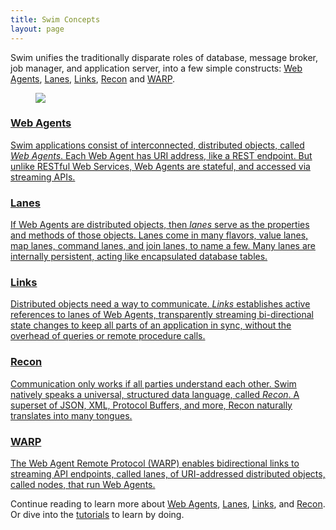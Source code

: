 ```yaml
---
title: Swim Concepts
layout: page
---
```


Swim unifies the traditionally disparate roles of database, message broker, job manager, and application server, into a few simple constructs: <a href="/concepts/agents">Web Agents</a>, <a href="/concepts/lanes">Lanes</a>, <a href="/concepts/links">Links</a>, <a href="/concepts/recon">Recon</a> and <a href="/concepts/warp">WARP</a>.
</article>

<div class="row">
  <figure class="col col-12 text-center">
    <img src="/assets/images/agents-lanes-links.svg" style="max-width: 100%">
  </figure>
</div>

<div class="feature-stack">
  <a href="/concepts/agents" class="feature-block feature-block-left">
    <div class="feature-graphic">
    </div>
    <div class="feature-description">
      <h3>Web Agents</h3>
      <p>Swim applications consist of interconnected, distributed objects, called <em>Web Agents</em>. Each Web Agent has URI address, like a REST endpoint. But unlike RESTful Web Services, Web Agents are stateful, and accessed via streaming APIs.</p>
    </div>
  </a>
  <a href="/concepts/lanes" class="feature-block feature-block-right">
    <div class="feature-graphic">
    </div>
    <div class="feature-description">
      <h3>Lanes</h3>
      <p>If Web Agents are distributed objects, then <em>lanes</em> serve as the properties and methods of those objects. Lanes come in many flavors, value lanes, map lanes, command lanes, and join lanes, to name a few. Many lanes are internally persistent, acting like encapsulated database tables.</p>
    </div>
  </a>
  <a href="/concepts/links" class="feature-block feature-block-left">
    <div class="feature-graphic">
    </div>
    <div class="feature-description">
      <h3>Links</h3>
      <p>Distributed objects need a way to communicate. <em>Links</em> establishes active references to lanes of Web Agents, transparently streaming bi-directional state changes to keep all parts of an application in sync, without the overhead of queries or remote procedure calls.</p>
    </div>
  </a>
  <a href="/concepts/recon" class="feature-block feature-block-right">
    <div class="feature-graphic">
    </div>
    <div class="feature-description">
      <h3>Recon</h3>
      <p>Communication only works if all parties understand each other. Swim natively speaks a universal, structured data language, called <em>Recon</em>. A superset of JSON, XML, Protocol Buffers, and more, Recon naturally translates into many tongues.</p>
    </div>
  </a>
  <a href="/concepts/warp" class="feature-block feature-block-right">
    <div class="feature-graphic">
    </div>
    <div class="feature-description">
      <h3>WARP</h3>
      <p>
        The Web Agent Remote Protocol (WARP) enables bidirectional links to streaming API endpoints, called lanes, of URI-addressed distributed objects, called nodes, that run Web Agents.</p>
    </div>
  </a>
</div>

Continue reading to learn more about <a href="/concepts/agents">Web Agents</a>, <a href="/concepts/lanes">Lanes</a>, <a href="/concepts/links">Links</a>, and <a href="/concepts/recon">Recon</a>. Or dive into the <a href="/tutorials">tutorials</a> to learn by doing.
